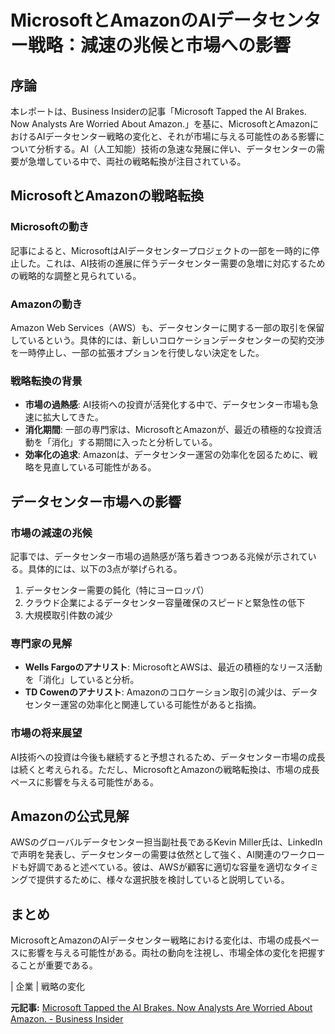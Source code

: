 # MicrosoftとAmazonのAIデータセンター戦略：減速の兆候と市場への影響

## 序論

本レポートは、Business Insiderの記事「Microsoft Tapped the AI Brakes. Now Analysts Are Worried About Amazon.」を基に、MicrosoftとAmazonにおけるAIデータセンター戦略の変化と、それが市場に与える可能性のある影響について分析する。AI（人工知能）技術の急速な発展に伴い、データセンターの需要が急増している中で、両社の戦略転換が注目されている。

## MicrosoftとAmazonの戦略転換

### Microsoftの動き

記事によると、MicrosoftはAIデータセンタープロジェクトの一部を一時的に停止した。これは、AI技術の進展に伴うデータセンター需要の急増に対応するための戦略的な調整と見られている。

### Amazonの動き

Amazon Web Services（AWS）も、データセンターに関する一部の取引を保留しているという。具体的には、新しいコロケーションデータセンターの契約交渉を一時停止し、一部の拡張オプションを行使しない決定をした。

### 戦略転換の背景

* **市場の過熱感**: AI技術への投資が活発化する中で、データセンター市場も急速に拡大してきた。
* **消化期間**: 一部の専門家は、MicrosoftとAmazonが、最近の積極的な投資活動を「消化」する期間に入ったと分析している。
* **効率化の追求**: Amazonは、データセンター運営の効率化を図るために、戦略を見直している可能性がある。

## データセンター市場への影響

### 市場の減速の兆候

記事では、データセンター市場の過熱感が落ち着きつつある兆候が示されている。具体的には、以下の3点が挙げられる。

1. データセンター需要の鈍化（特にヨーロッパ）
2. クラウド企業によるデータセンター容量確保のスピードと緊急性の低下
3. 大規模取引件数の減少

### 専門家の見解

* **Wells Fargoのアナリスト**: MicrosoftとAWSは、最近の積極的なリース活動を「消化」していると分析。
* **TD Cowenのアナリスト**: Amazonのコロケーション取引の減少は、データセンター運営の効率化と関連している可能性があると指摘。

### 市場の将来展望

AI技術への投資は今後も継続すると予想されるため、データセンター市場の成長は続くと考えられる。ただし、MicrosoftとAmazonの戦略転換は、市場の成長ペースに影響を与える可能性がある。

## Amazonの公式見解

AWSのグローバルデータセンター担当副社長であるKevin Miller氏は、LinkedInで声明を発表し、データセンターの需要は依然として強く、AI関連のワークロードも好調であると述べている。彼は、AWSが顧客に適切な容量を適切なタイミングで提供するために、様々な選択肢を検討していると説明している。

## まとめ

MicrosoftとAmazonのAIデータセンター戦略における変化は、市場の成長ペースに影響を与える可能性がある。両社の動向を注視し、市場全体の変化を把握することが重要である。

| 企業 | 戦略の変化 

**元記事:** [Microsoft Tapped the AI Brakes. Now Analysts Are Worried About Amazon. - Business Insider](https://www.businessinsider.com/amazon-ai-data-center-demand-aws-microsoft-2025-4)